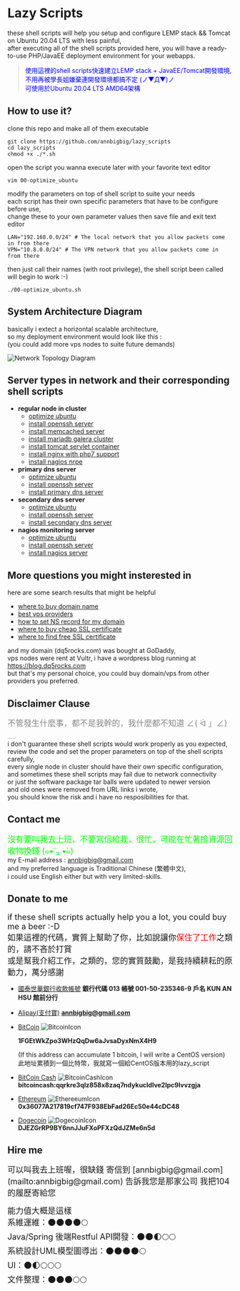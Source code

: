 # Lazy Scripts
these shell scripts will help you setup and configure LEMP stack && Tomcat on Ubuntu 20.04 LTS with less painful,  
after executing all of the shell scripts provided here, you will have a ready-to-use PHP/JavaEE deployment environment for your webapps.  
 > <font color=0000FF>使用這裡的shell scripts快速建立LEMP stack + JavaEE/Tomcat開發環境,  
   不用再被學長姐嫌棄連開發環境都搞不定 (ノ▼Д▼)ノ  
   可使用於Ubuntu 20.04 LTS AMD64架構</font>  


## How to use it?
clone this repo and make all of them executable
```
git clone https://github.com/annbigbig/lazy_scripts
cd lazy_scripts
chmod +x ./*.sh
```
open the script you wanna execute later with your favorite text editor
```
vim 00-optimize_ubuntu
```
modify the parameters on top of shell script to suite your needs <br />
each script has their own specific parameters that have to be configure before use, <br />
change these to your own parameter values then save file and exit text editor
```
LAN="192.168.0.0/24" # The local network that you allow packets come in from there  
VPN="10.8.0.0/24" # The VPN network that you allow packets come in from there
```
then just call their names (with root privilege), the shell script been called will begin to work :-)
```
./00-optimize_ubuntu.sh
```
## System Architecture Diagram
basically i extect a horizontal scalable architecture,  
so my deployment environment would look like this :  
(you could add more vps nodes to suite future demands)

![Network Topology Diagram](images/system_architecture_0.jpg?raw=true "Title")

## Server types in network and their corresponding shell scripts
* **regular node in cluster**
    - [optimize ubuntu](00-optimize_ubuntu.sh)
    - [install openssh server](10-install_openssh_server.sh)
    - [install memcached server](20-install_memcached_server.sh)
    - [install mariadb galera cluster](30-install_mariadb_server.sh)
    - [install tomcat servlet container](40-install_tomcat.sh)
    - [install nginx with php7 support](50-install_nginx_with_php_support.sh)
    - [install nagios nrpe](71-install_nagios_nrpe.sh)
* **primary dns server**
    - [optimize ubuntu](00-optimize_ubuntu.sh)
    - [install openssh server](10-install_openssh_server.sh)
    - [install primary dns server](60-install_primary_dns_server.sh)
* **secondary dns server**
    - [optimize ubuntu](00-optimize_ubuntu.sh)
    - [install openssh server](10-install_openssh_server.sh)
    - [install secondary dns server](61-install_secondary_dns_server.sh)
* **nagios monitoring server**
    - [optimize ubuntu](00-optimize_ubuntu.sh)
    - [install openssh server](10-install_openssh_server.sh)
    - [install nagios server](70-install_nagios_server.sh)

## More questions you might insterested in
here are some search results that might be helpful  
* [where to buy domain name](https://www.google.com.tw/search?q=where+to+buy+domain+name)  
* [best vps providers](https://www.google.com.tw/search?q=best+vps+providers)  
* [how to set NS record for my domain](https://www.google.com.tw/search?q=how+to+set+ns+record+for+my+domain)  
* [where to buy cheap SSL certificate](https://www.google.com.tw/search?q=where+to+buy+cheap+ssl+certificate)  
* [where to find free SSL certificate](https://www.google.com.tw/search?q=where+to+find+free+ssl+certificate)  

and my domain (dq5rocks.com) was bought at GoDaddy,  
vps nodes were rent at Vultr, i have a wordpress blog running at  
 https://blog.dq5rocks.com  
but that's my personal choice, you could buy domain/vps from other providers you preferred.

## Disclaimer Clause  
<font size=4 color=888888>不管發生什麼事，都不是我幹的，我什麼都不知道  ∠( ᐛ 」∠)＿ </font>  
i don't guarantee these shell scripts would work properly as you expected,  
review the code and set the proper parameters on top of the shell scripts  
carefully,  
every single node in cluster should have their own specific configuration,  
and sometimes these shell scripts may fail due to network connectivity  
or just the software package tar balls were updated to newer version  
and old ones were removed from URL links i wrote,  
you should know the risk and i have no resposibilities for that.  

## Contact me  
<font size=4 color=00FF00>沒有要叫我去上班，不要寫信給我，很忙，可能在忙著撿資源回收物換錢 (๑•́ ₃ •̀๑)</font>  
my E-mail address : [annbigbig@gmail.com](mailto:annbigbig@gmail.com)  
and my preferred language is Traditional Chinese (繁體中文),  
i could use English either but with very limited-skills.

## Donate to me
<font size=4>if these shell scripts actually help you a lot, you could buy me a beer :-D  
如果這裡的代碼，實質上幫助了你，比如說讓你<font color=#FF0000>保住了工作</font>之類的，請不吝於打賞  
或是幫我介紹工作，之類的，您的實質鼓勵，是我持續耕耘的原動力，萬分感謝</font>  

   - [國泰世華銀行收款帳號](#CathayBank) **銀行代碼 013 帳號 001-50-235346-9 戶名 KUN AN HSU 館前分行**  


   - [Alipay(支付寶)](#alipay) **annbigbig@gmail.com**  


   - [BitCoin](#Bitcoin)  ![BitcoinIcon](images/Bitcoin.png?raw=true "Thank you")  

      **1FGEtWkZpo3WHzQqDw6aJvsaDyxNmX4H9**  

      (If this address can accumulate 1 bitcoin, I will write a CentOS version)  
       此地址累積到一個比特幣，我就寫一個給CentOS版本用的lazy_script  


   - [BitCoin Cash](#BitcoinCash)  ![BitcoinCashIcon](images/BitcoinCash.png?raw=true "Thank you")  
      **bitcoincash:qqrkre3qlz858x8zaq7ndykucldlve2lpc9lvvzgja**  


   - [Ethereum](#Ethereum)  ![EthereeumIcon](images/Ethereum.png?raw=true "Thank you")  
      **0x36077A217819cf747F938EbFad26Ec50e44cDC48**


   - [Dogecoin](#dogecoin) ![DogecoinIcon](images/doge.png?raw=true "Thank you")  
     **DJEZGrRP9BY6nnJJuFXoPFXzQdJZMe6n5d**  

## Hire me

<font size=4>
可以叫我去上班喔，很缺錢  
寄信到 [annbigbig@gmail.com](mailto:annbigbig@gmail.com)  
告訴我您是那家公司  
我把104的履歷寄給您  

能力值大概是這樣  
系維運維：🌑🌑🌑🌑🌕  
Java/Spring 後端Restful API開發：🌑🌑🌓🌕🌕  
系統設計UML模型圖導出：🌑🌑🌑🌑🌕  
UI：🌑🌓🌕🌕🌕  
文件整理：🌑🌑🌑🌕🌕  
</font>

